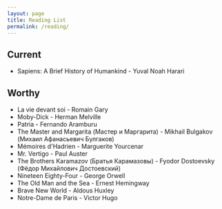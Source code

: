 ```yaml
---
layout: page
title: Reading List
permalink: /reading/
---
```


## Current
* Sapiens: A Brief History of Humankind - Yuval Noah Harari

## Worthy

* La vie devant soi - Romain Gary
* Moby-Dick - Herman Melville
* Patria - Fernando Aramburu
* The Master and Margarita (Мастер и Маргарита) - Mikhail Bulgakov (Михаил Афанасьевич Булгаков)
* Mémoires d'Hadrien - Marguerite Yourcenar
* Mr. Vertigo - Paul Auster
* The Brothers Karamazov (Братья Карамазовы) - Fyodor Dostoevsky (Фёдор Михайлович Достоевский)
* Nineteen Eighty-Four - George Orwell
* The Old Man and the Sea - Ernest Hemingway
* Brave New World - Aldous Huxley
* Notre-Dame de Paris - Victor Hugo
